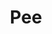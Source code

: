 ---
title: Pee
crosslinks:
- livven
- AMAAggregator
- spreading
- squirting
- TowelGirls
- BrasilOnReddit
- DataHoarder
- xkcd
---